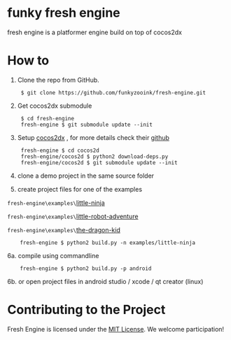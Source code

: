 # funky fresh engine
fresh engine is a platformer engine build on top of cocos2dx


# How to
1. Clone the repo from GitHub.

        $ git clone https://github.com/funkyzooink/fresh-engine.git

2. Get cocos2dx submodule

        $ cd fresh-engine
        fresh-engine $ git submodule update --init

3. Setup [cocos2dx](https://github.com/cocos2d/cocos2d-x) , for more details check their [github](https://github.com/cocos2d/cocos2d-x)

        fresh-engine $ cd cocos2d
        fresh-engine/cocos2d $ python2 download-deps.py
        fresh-engine/cocos2d $ git submodule update --init

4. clone a demo project in the same source folder



5. create project files for one of the examples

`fresh-engine\examples\`[little-ninja](https://github.com/funkyzooink/little-ninja)

`fresh-engine\examples\`[little-robot-adventure](https://github.com/funkyzooink/little-robot-adventure)

`fresh-engine\examples\`[the-dragon-kid](https://github.com/funkyzooink/the-dragon-kid)

        fresh-engine $ python2 build.py -n examples/little-ninja

6a. compile using commandline

        fresh-engine $ python2 build.py -p android

6b. or open project files in android studio / xcode / qt creator (linux)


# Contributing to the Project

Fresh Engine is licensed under the [MIT License](https://opensource.org/licenses/MIT). We welcome participation!

